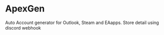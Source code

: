 # ApexGen
 Auto Account generator for Outlook, Steam and EAapps. Store detail using discord webhook
